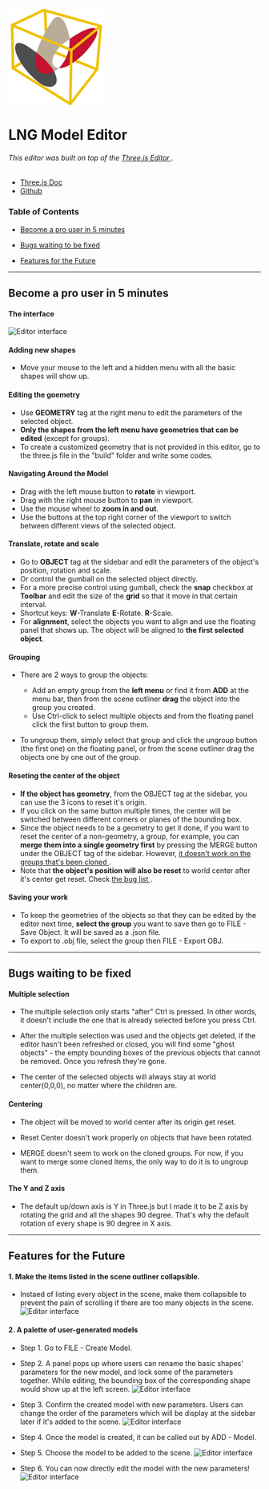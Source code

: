 ![Logo](https://github.com/ni647pei/model-editor/blob/master/editor/images/logo/favicons/android-chrome-192x192.png)

# LNG Model Editor

###### This editor was built on top of the [ Three.js Editor ](https://threejs.org/editor/). 

* [ Three.js Doc ](https://threejs.org/docs/)
* [ Github ](https://github.com/mrdoob/three.js)

### Table of Contents
- [ Become a pro user in 5 minutes ](#become-a-pro-user-in-5-minutes)

- [ Bugs waiting to be fixed ](#bugs-waiting-to-be-fixed)

- [ Features for the Future ](#features-for-the-future)

***

## Become a pro user in 5 minutes 

#### The interface 
![Editor interface](https://bytebucket.org/woodsideproject/3dmodeleditor/raw/aeb28b8aeb1f30cbc3a2aac7c1bfb200592a1769/screen.jpg?token=048f5651e032860a4427017c1dbef05a71f51fb4)

#### Adding new shapes
* Move your mouse to the left and a hidden menu with all the basic shapes will show up. 

#### Editing the goemetry
* Use **GEOMETRY** tag at the right menu to edit the parameters of the selected object.
* **Only the shapes from the left menu have geometries that can be edited** (except for groups).
* To create a customized geometry that is not provided in this editor, go to the three.js file in the "build" folder and write some codes.

#### Navigating Around the Model 
* Drag with the left mouse button to **rotate** in viewport.
* Drag with the right mouse button to **pan** in viewport.
* Use the mouse wheel to **zoom in and out**.
* Use the buttons at the top right corner of the viewport to switch between different views of the selected object.

#### Translate, rotate and scale 
* Go to **OBJECT** tag at the sidebar and edit the parameters of the object's position, rotation and scale.
* Or control the gumball on the selected object directly. 
* For a more precise control using gumball, check the **snap** checkbox at **Toolbar** and edit the size of the **grid** so that it move in that certain interval.
* Shortcut keys: **W**-Translate  **E**-Rotate. **R**-Scale.
* For **alignment**, select the objects you want to align and use the floating panel that shows up. The object will be aligned to **the first selected object**.

#### Grouping 
* There are 2 ways to group the objects:  
    * Add an empty group from the **left menu** or find it from **ADD** at the menu bar, then from the scene outliner **drag** the object into the group you created.
    * Use Ctrl-click to select multiple objects and from the floating panel click the first button to group them.  

* To ungroup them, simply select that group and click the ungroup button (the first one) on the floating panel, or from the scene outliner drag the objects one by one out of the group.

#### Reseting the center of the object 
* **If the object has geometry**, from the OBJECT tag at the sidebar, you can use the 3 icons to reset it's origin.
* If you click on the same button multiple times, the center will be switched between different corners or planes of the bounding box.
* Since the object needs to be a geometry to get it done, if you want to reset the center of a non-geometry, a group, for example, you can **merge them into a single geometry first** by pressing the MERGE button under the OBJECT tag of the sidebar. However, [ it doesn't work on the groups that's been cloned ](https://bytebucket.org/woodsideproject/3dmodeleditor/overview#markdown-header-centering).
* Note that **the object's position will also be reset** to world center after it's center get reset. Check [ the bug list ](https://bytebucket.org/woodsideproject/3dmodeleditor/overview#markdown-header-multiple-selection).


#### Saving your work
* To keep the geometries of the objects so that they can be edited by the editor next time, **select the group** you want to save then go to FILE - Save Object. It will be saved as a .json file. 
* To export to .obj file, select the group then FILE - Export OBJ.

***
## Bugs waiting to be fixed

#### Multiple selection 
- The multiple selection only starts "after" Ctrl is pressed. In other words, it doesn't include the one that is already selected before you press Ctrl.

- After the multiple selection was used and the objects get deleted, if the editor hasn't been refreshed or closed, you will find some  "ghost objects" - the empty bounding boxes of the previous objects that cannot be removed. Once you refresh they're gone.

- The center of the selected objects will always stay at world center(0,0,0), no matter where the children are.


#### Centering 
- The object will be moved to world center after its origin get reset.

- Reset Center doesn't work properly on objects that have been rotated.

- MERGE doesn't seem to work on the cloned groups. For now, if you want to merge some cloned items, the only way to do it is to ungroup them.

#### The Y and Z axis
- The default up/down axis is Y in Three.js but I made it to be Z axis by rotating the grid and all the shapes 90 degree. That's why the default rotation of every shape is 90 degree in X axis.

***

## Features for the Future
#### 1. Make the items listed in the scene outliner collapsible. 
- Instaed of listing every object in the scene, make them collapsible to prevent the pain of scrolling if there are too many objects in the scene.
![Editor interface](https://bytebucket.org/woodsideproject/3dmodeleditor/raw/01f0401979b8949a1c7cebf951bc49a8ae37ab27/future/collapsible%20example.jpg?token=016f2ff87b73769c1b7ce5e29fb99c92e3c66899)

#### 2. A palette of user-generated models
- Step 1. Go to FILE - Create Model.
- Step 2. A panel pops up where users can rename the basic shapes' parameters for the new model, and lock some of the parameters together. While editing, the bounding box of the corresponding shape would show up at the left screen.
![Editor interface](https://bytebucket.org/woodsideproject/3dmodeleditor/raw/94a626f769b7d04cc0eb02ae0846e065aa8d44d2/future/resources/create_model.png?token=8875bebec5996e161c466b4164886ebb01166940)

- Step 3. Confirm the created model with new parameters. Users can change the order of the parameters which will be display at the sidebar later if it's added to the scene.
![Editor interface](https://bytebucket.org/woodsideproject/3dmodeleditor/raw/94a626f769b7d04cc0eb02ae0846e065aa8d44d2/future/resources/create_model_confirm.png?token=466acb1c7b293575b7d5e84413d65cab0e180d54)

- Step 4. Once the model is created, it can be called out by ADD - Model.

- Step 5. Choose the model to be added to the scene.
![Editor interface](https://bytebucket.org/woodsideproject/3dmodeleditor/raw/94a626f769b7d04cc0eb02ae0846e065aa8d44d2/future/resources/Add_model.png?token=7cdc7c09c10ed97124aacf2176e02fc83851695d)

- Step 6. You can now directly edit the model with the new parameters!
![Editor interface](https://bytebucket.org/woodsideproject/3dmodeleditor/raw/01f0401979b8949a1c7cebf951bc49a8ae37ab27/future/new%20parameters.jpg?token=0bc3cc3466d05a2adc1e88ff27e39ee2dca48bfb)

